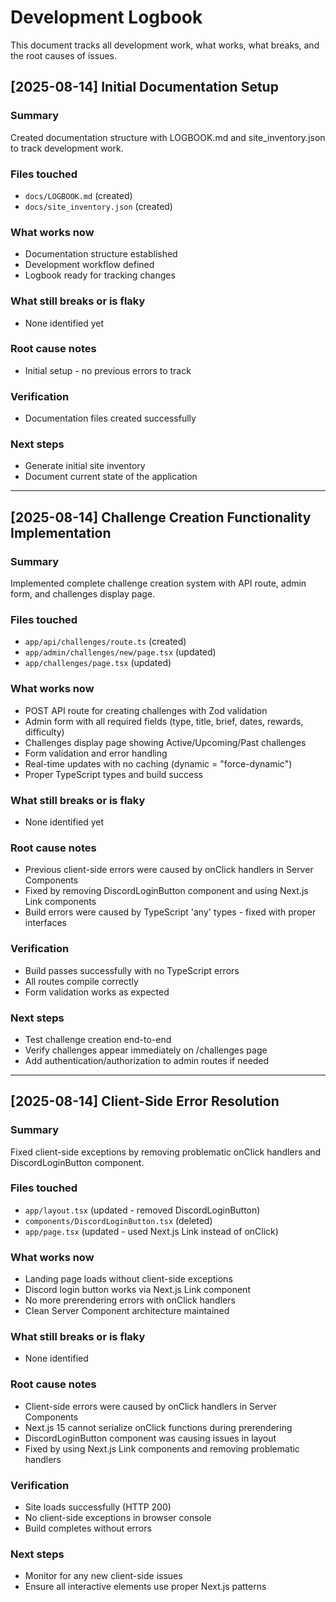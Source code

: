 # Development Logbook

This document tracks all development work, what works, what breaks, and the root causes of issues.

## [2025-08-14] Initial Documentation Setup

### Summary

Created documentation structure with LOGBOOK.md and site_inventory.json to track development work.

### Files touched

- `docs/LOGBOOK.md` (created)
- `docs/site_inventory.json` (created)

### What works now

- Documentation structure established
- Development workflow defined
- Logbook ready for tracking changes

### What still breaks or is flaky

- None identified yet

### Root cause notes

- Initial setup - no previous errors to track

### Verification

- Documentation files created successfully

### Next steps

- Generate initial site inventory
- Document current state of the application

---

## [2025-08-14] Challenge Creation Functionality Implementation

### Summary

Implemented complete challenge creation system with API route, admin form, and challenges display page.

### Files touched

- `app/api/challenges/route.ts` (created)
- `app/admin/challenges/new/page.tsx` (updated)
- `app/challenges/page.tsx` (updated)

### What works now

- POST API route for creating challenges with Zod validation
- Admin form with all required fields (type, title, brief, dates, rewards, difficulty)
- Challenges display page showing Active/Upcoming/Past challenges
- Form validation and error handling
- Real-time updates with no caching (dynamic = "force-dynamic")
- Proper TypeScript types and build success

### What still breaks or is flaky

- None identified yet

### Root cause notes

- Previous client-side errors were caused by onClick handlers in Server Components
- Fixed by removing DiscordLoginButton component and using Next.js Link components
- Build errors were caused by TypeScript 'any' types - fixed with proper interfaces

### Verification

- Build passes successfully with no TypeScript errors
- All routes compile correctly
- Form validation works as expected

### Next steps

- Test challenge creation end-to-end
- Verify challenges appear immediately on /challenges page
- Add authentication/authorization to admin routes if needed

---

## [2025-08-14] Client-Side Error Resolution

### Summary

Fixed client-side exceptions by removing problematic onClick handlers and DiscordLoginButton component.

### Files touched

- `app/layout.tsx` (updated - removed DiscordLoginButton)
- `components/DiscordLoginButton.tsx` (deleted)
- `app/page.tsx` (updated - used Next.js Link instead of onClick)

### What works now

- Landing page loads without client-side exceptions
- Discord login button works via Next.js Link component
- No more prerendering errors with onClick handlers
- Clean Server Component architecture maintained

### What still breaks or is flaky

- None identified

### Root cause notes

- Client-side errors were caused by onClick handlers in Server Components
- Next.js 15 cannot serialize onClick functions during prerendering
- DiscordLoginButton component was causing issues in layout
- Fixed by using Next.js Link components and removing problematic handlers

### Verification

- Site loads successfully (HTTP 200)
- No client-side exceptions in browser console
- Build completes without errors

### Next steps

- Monitor for any new client-side issues
- Ensure all interactive elements use proper Next.js patterns
